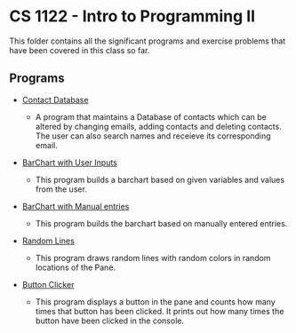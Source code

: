 # CS 1122 - Intro to Programming II
This folder contains all the significant programs and exercise problems that have been covered in this class so far.
## Programs
* [Contact Database](https://github.com/Siddheshm1/IntroToProg2/tree/master/Contacts%20Database%20Program/src)
  - A program that maintains a Database of contacts which can be altered by changing emails, adding contacts and deleting contacts. The user can also search names and receieve its corresponding email. 

* [BarChart with User Inputs](https://github.com/Siddheshm1/IntroToProg2/blob/master/CS1122Week5%20-%20(JavaFX%20Basics)/src/BarChart123.java)
  - This program builds a barchart based on given variables and values from the user.
* [BarChart with Manual entries](https://github.com/Siddheshm1/IntroToProg2/blob/master/CS1122Week5%20-%20(JavaFX%20Basics)/src/ExercisesBarChart.java)
  - This program builds the barchart based on manually entered entries.
* [Random Lines](https://github.com/Siddheshm1/IntroToProg2/blob/master/CS1122Week5%20-%20(JavaFX%20Basics)/src/RandomLines.java)
  - This program draws random lines with random colors in random locations of the Pane.
* [Button Clicker](https://github.com/Siddheshm1/IntroToProg2/blob/master/CS1122Week5%20-%20(JavaFX%20Basics)/src/ButtonViewer2.java)
  - This program displays a button in the pane and counts how many times that button has been clicked. It prints out how many times the button have been clicked in the console.
